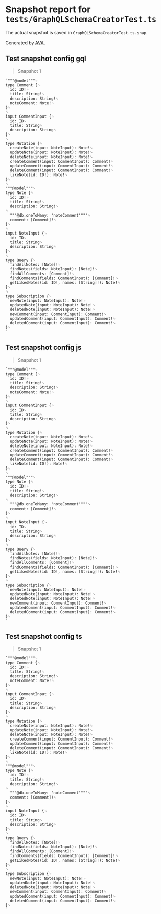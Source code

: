# Snapshot report for `tests/GraphQLSchemaCreatorTest.ts`

The actual snapshot is saved in `GraphQLSchemaCreatorTest.ts.snap`.

Generated by [AVA](https://ava.li).

## Test snapshot config gql

> Snapshot 1

    `"""@model"""␊
    type Comment {␊
      id: ID!␊
      title: String!␊
      description: String!␊
      noteComment: Note!␊
    }␊
    ␊
    input CommentInput {␊
      id: ID␊
      title: String␊
      description: String␊
    }␊
    ␊
    type Mutation {␊
      createNote(input: NoteInput): Note!␊
      updateNote(input: NoteInput): Note!␊
      deleteNote(input: NoteInput): Note!␊
      createComment(input: CommentInput): Comment!␊
      updateComment(input: CommentInput): Comment!␊
      deleteComment(input: CommentInput): Comment!␊
      likeNote(id: ID!): Note!␊
    }␊
    ␊
    """@model"""␊
    type Note {␊
      id: ID!␊
      title: String!␊
      description: String!␊
    ␊
      """@db.oneToMany: 'noteComment'"""␊
      comment: [Comment]!␊
    }␊
    ␊
    input NoteInput {␊
      id: ID␊
      title: String␊
      description: String␊
    }␊
    ␊
    type Query {␊
      findAllNotes: [Note]!␊
      findNotes(fields: NoteInput): [Note]!␊
      findAllComments: [Comment]!␊
      findComments(fields: CommentInput): [Comment]!␊
      getLikedNotes(id: ID!, names: [String]!): Note!␊
    }␊
    ␊
    type Subscription {␊
      newNote(input: NoteInput): Note!␊
      updatedNote(input: NoteInput): Note!␊
      deletedNote(input: NoteInput): Note!␊
      newComment(input: CommentInput): Comment!␊
      updatedComment(input: CommentInput): Comment!␊
      deletedComment(input: CommentInput): Comment!␊
    }␊
    `

## Test snapshot config js

> Snapshot 1

    `"""@model"""␊
    type Comment {␊
      id: ID!␊
      title: String!␊
      description: String!␊
      noteComment: Note!␊
    }␊
    ␊
    input CommentInput {␊
      id: ID␊
      title: String␊
      description: String␊
    }␊
    ␊
    type Mutation {␊
      createNote(input: NoteInput): Note!␊
      updateNote(input: NoteInput): Note!␊
      deleteNote(input: NoteInput): Note!␊
      createComment(input: CommentInput): Comment!␊
      updateComment(input: CommentInput): Comment!␊
      deleteComment(input: CommentInput): Comment!␊
      likeNote(id: ID!): Note!␊
    }␊
    ␊
    """@model"""␊
    type Note {␊
      id: ID!␊
      title: String!␊
      description: String!␊
    ␊
      """@db.oneToMany: 'noteComment'"""␊
      comment: [Comment]!␊
    }␊
    ␊
    input NoteInput {␊
      id: ID␊
      title: String␊
      description: String␊
    }␊
    ␊
    type Query {␊
      findAllNotes: [Note]!␊
      findNotes(fields: NoteInput): [Note]!␊
      findAllComments: [Comment]!␊
      findComments(fields: CommentInput): [Comment]!␊
      getLikedNotes(id: ID!, names: [String]!): Note!␊
    }␊
    ␊
    type Subscription {␊
      newNote(input: NoteInput): Note!␊
      updatedNote(input: NoteInput): Note!␊
      deletedNote(input: NoteInput): Note!␊
      newComment(input: CommentInput): Comment!␊
      updatedComment(input: CommentInput): Comment!␊
      deletedComment(input: CommentInput): Comment!␊
    }␊
    `

## Test snapshot config ts

> Snapshot 1

    `"""@model"""␊
    type Comment {␊
      id: ID!␊
      title: String!␊
      description: String!␊
      noteComment: Note!␊
    }␊
    ␊
    input CommentInput {␊
      id: ID␊
      title: String␊
      description: String␊
    }␊
    ␊
    type Mutation {␊
      createNote(input: NoteInput): Note!␊
      updateNote(input: NoteInput): Note!␊
      deleteNote(input: NoteInput): Note!␊
      createComment(input: CommentInput): Comment!␊
      updateComment(input: CommentInput): Comment!␊
      deleteComment(input: CommentInput): Comment!␊
      likeNote(id: ID!): Note!␊
    }␊
    ␊
    """@model"""␊
    type Note {␊
      id: ID!␊
      title: String!␊
      description: String!␊
    ␊
      """@db.oneToMany: 'noteComment'"""␊
      comment: [Comment]!␊
    }␊
    ␊
    input NoteInput {␊
      id: ID␊
      title: String␊
      description: String␊
    }␊
    ␊
    type Query {␊
      findAllNotes: [Note]!␊
      findNotes(fields: NoteInput): [Note]!␊
      findAllComments: [Comment]!␊
      findComments(fields: CommentInput): [Comment]!␊
      getLikedNotes(id: ID!, names: [String]!): Note!␊
    }␊
    ␊
    type Subscription {␊
      newNote(input: NoteInput): Note!␊
      updatedNote(input: NoteInput): Note!␊
      deletedNote(input: NoteInput): Note!␊
      newComment(input: CommentInput): Comment!␊
      updatedComment(input: CommentInput): Comment!␊
      deletedComment(input: CommentInput): Comment!␊
    }␊
    `
